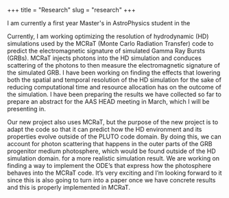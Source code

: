+++
title = "Research"
slug = "research"
+++

I am currently a first year Master's in AstroPhysics student in the 

Currently, I am working optimizing the resolution of hydrodynamic (HD) simulations used by the MCRaT (Monte Carlo Radiation Transfer) code to predict the electromagnetic signature of simulated Gamma Ray Bursts (GRBs). MCRaT injects photons into 
the HD simulation and conduces scattering of the photons to then measure the electromagnetic signature of the simulated GRB. I have been working on finding the effects that lowering both the spatial and temporal resolution of the HD 
simulation for the sake of reducing computational time and resource allocation has on the outcome of the simulation. I have been preparing the results we have collected so far to prepare an abstract for the AAS HEAD meeting in March, which I will be presenting in. 

Our new project also uses MCRaT, but the purpose of the new project is to adapt the code so that it can predict how the HD environment and its properties evolve outside of the PLUTO code domain. By doing this, we can account for photon scattering 
that happens in the outer parts of the GRB progenitor medium photosphere, which would be found outside of the HD simulation domain. for a more realistic simulation result. We are working on finding a way to implement the ODE’s that express how 
the photosphere behaves into the MCRaT code. It’s very exciting and I’m looking forward to it since this is also going to turn into a paper once we have concrete results and this is properly implemented in MCRaT. 
